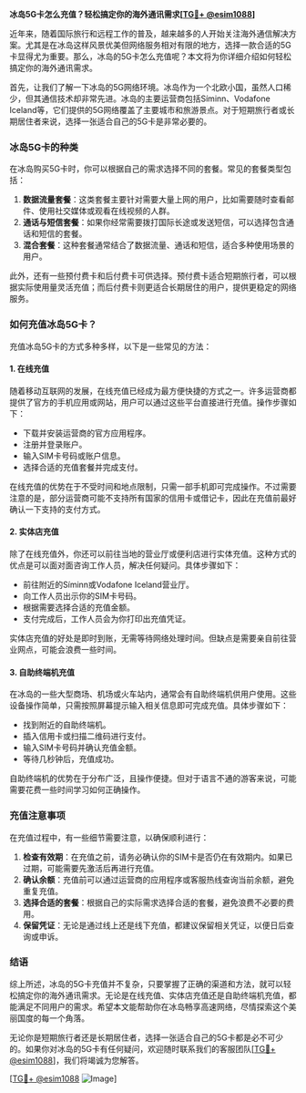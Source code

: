 **冰岛5G卡怎么充值？轻松搞定你的海外通讯需求[[TG💪+ @esim1088](https://t.me/s/esim1088)]**

近年来，随着国际旅行和远程工作的普及，越来越多的人开始关注海外通信解决方案。尤其是在冰岛这样风景优美但网络服务相对有限的地方，选择一款合适的5G卡显得尤为重要。那么，冰岛的5G卡怎么充值呢？本文将为你详细介绍如何轻松搞定你的海外通讯需求。

首先，让我们了解一下冰岛的5G网络环境。冰岛作为一个北欧小国，虽然人口稀少，但其通信技术却非常先进。冰岛的主要运营商包括Síminn、Vodafone Iceland等，它们提供的5G网络覆盖了主要城市和旅游景点。对于短期旅行者或长期居住者来说，选择一张适合自己的5G卡是非常必要的。

### 冰岛5G卡的种类

在冰岛购买5G卡时，你可以根据自己的需求选择不同的套餐。常见的套餐类型包括：

1. **数据流量套餐**：这类套餐主要针对需要大量上网的用户，比如需要随时查看邮件、使用社交媒体或观看在线视频的人群。
2. **通话与短信套餐**：如果你经常需要拨打国际长途或发送短信，可以选择包含通话和短信的套餐。
3. **混合套餐**：这种套餐通常结合了数据流量、通话和短信，适合多种使用场景的用户。

此外，还有一些预付费卡和后付费卡可供选择。预付费卡适合短期旅行者，可以根据实际使用量灵活充值；而后付费卡则更适合长期居住的用户，提供更稳定的网络服务。

### 如何充值冰岛5G卡？

充值冰岛5G卡的方式多种多样，以下是一些常见的方法：

#### 1. 在线充值

随着移动互联网的发展，在线充值已经成为最方便快捷的方式之一。许多运营商都提供了官方的手机应用或网站，用户可以通过这些平台直接进行充值。操作步骤如下：

- 下载并安装运营商的官方应用程序。
- 注册并登录账户。
- 输入SIM卡号码或账户信息。
- 选择合适的充值套餐并完成支付。

在线充值的优势在于不受时间和地点限制，只需一部手机即可完成操作。不过需要注意的是，部分运营商可能不支持所有国家的信用卡或借记卡，因此在充值前最好确认一下支持的支付方式。

#### 2. 实体店充值

除了在线充值外，你还可以前往当地的营业厅或便利店进行实体充值。这种方式的优点是可以面对面咨询工作人员，解决任何疑问。具体步骤如下：

- 前往附近的Síminn或Vodafone Iceland营业厅。
- 向工作人员出示你的SIM卡号码。
- 根据需要选择合适的充值金额。
- 支付完成后，工作人员会为你打印出充值凭证。

实体店充值的好处是即时到账，无需等待网络处理时间。但缺点是需要亲自前往营业网点，可能会浪费一些时间。

#### 3. 自助终端机充值

在冰岛的一些大型商场、机场或火车站内，通常会有自助终端机供用户使用。这些设备操作简单，只需按照屏幕提示输入相关信息即可完成充值。具体步骤如下：

- 找到附近的自助终端机。
- 插入信用卡或扫描二维码进行支付。
- 输入SIM卡号码并确认充值金额。
- 等待几秒钟后，充值成功。

自助终端机的优势在于分布广泛，且操作便捷。但对于语言不通的游客来说，可能需要花费一些时间学习如何正确操作。

### 充值注意事项

在充值过程中，有一些细节需要注意，以确保顺利进行：

1. **检查有效期**：在充值之前，请务必确认你的SIM卡是否仍在有效期内。如果已过期，可能需要先激活后再进行充值。
2. **确认余额**：充值前可以通过运营商的应用程序或客服热线查询当前余额，避免重复充值。
3. **选择合适的套餐**：根据自己的实际需求选择合适的套餐，避免浪费不必要的费用。
4. **保留凭证**：无论是通过线上还是线下充值，都建议保留相关凭证，以便日后查询或申诉。

### 结语

综上所述，冰岛的5G卡充值并不复杂，只要掌握了正确的渠道和方法，就可以轻松搞定你的海外通讯需求。无论是在线充值、实体店充值还是自助终端机充值，都能满足不同用户的需求。希望本文能帮助你在冰岛畅享高速网络，尽情探索这个美丽国度的每一个角落。

无论你是短期旅行者还是长期居住者，选择一张适合自己的5G卡都是必不可少的。如果你对冰岛的5G卡有任何疑问，欢迎随时联系我们的客服团队[[TG💪+ @esim1088](https://t.me/s/esim1088)]，我们将竭诚为您解答。

[[TG💪+ @esim1088](https://t.me/s/esim1088) ![Image](https://i.postimg.cc/4NQfJmqS/Snipaste-2025-05-13-00-14-12.png)]